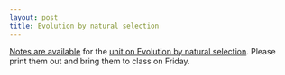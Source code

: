 ```yaml
---
layout: post
title: Evolution by natural selection
---
```


[Notes are available](/materials/ns.handouts.pdf) for the [unit on Evolution by natural selection](/ns.html). Please print them out and bring them to class on Friday.
